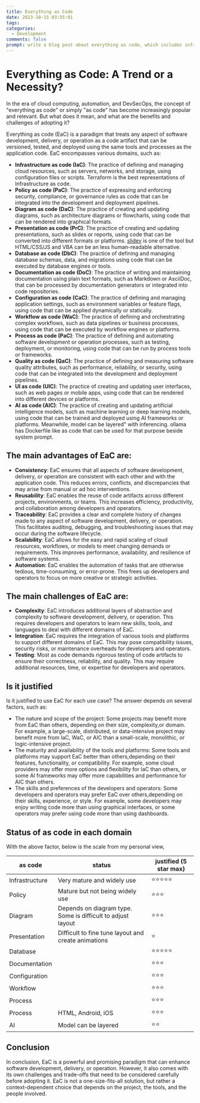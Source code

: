 ```yaml
---
title: Everything as Code
date: 2023-10-15 03:55:01
tags:
categories:
  - Development
comments: false
prompt: write a blog post about everything as code, which includes infrastructure as code, policy as code, diagram as code, presentation as code, Database as Code, Documentation as code, Configuration as code, Workflow as code, Process as Code, Quality as code, UI as code, AI as code. list out the pros and cons. list out whether it is justify to use as code for each use case
---
```


<style>
.article-entry ul li {
  margin-bottom: 20px; 
}
</style>

# Everything as Code: A Trend or a Necessity?

In the era of cloud computing, automation, and DevSecOps, the concept of "everything as code" or simply "as code" has become increasingly popular and relevant. But what does it mean, and what are the benefits and challenges of adopting it?

Everything as code (EaC) is a paradigm that treats any aspect of software development, delivery, or operation as a code artifact that can be versioned, tested, and deployed using the same tools and processes as the application code. EaC encompasses various domains, such as:

- **Infrastructure as code (IaC)**: The practice of defining and managing cloud resources, such as servers, networks, and storage, using configuration files or scripts. Terraform is the best representations of Infrastructure as code.
- **Policy as code (PaC)**: The practice of expressing and enforcing security, compliance, or governance rules as code that can be integrated into the development and deployment pipelines.
- **Diagram as code (DaC)**: The practice of creating and updating diagrams, such as architecture diagrams or flowcharts, using code that can be rendered into graphical formats.
- **Presentation as code (PrC)**: The practice of creating and updating presentations, such as slides or reports, using code that can be converted into different formats or platforms. [slidev](https://sli.dev/) is one of the tool but HTML/CSS/JS and VBA can be an less human-readable alternative.
- **Database as code (DbC)**: The practice of defining and managing database schemas, data, and migrations using code that can be executed by database engines or tools.
- **Documentation as code (DoC)**: The practice of writing and maintaining documentation using plain text formats, such as Markdown or AsciiDoc, that can be processed by documentation generators or integrated into code repositories.
- **Configuration as code (CaC)**: The practice of defining and managing application settings, such as environment variables or feature flags, using code that can be applied dynamically or statically.
- **Workflow as code (WaC)**: The practice of defining and orchestrating complex workflows, such as data pipelines or business processes, using code that can be executed by workflow engines or platforms.
- **Process as code (PaC)**: The practice of defining and automating software development or operation processes, such as testing, deployment, or monitoring, using code that can be run by process tools or frameworks.
- **Quality as code (QaC)**: The practice of defining and measuring software quality attributes, such as performance, reliability, or security, using code that can be integrated into the development and deployment pipelines.
- **UI as code (UIC)**: The practice of creating and updating user interfaces, such as web pages or mobile apps, using code that can be rendered into different devices or platforms. 
- **AI as code (AIC)**: The practice of creating and updating artificial intelligence models, such as machine learning or deep learning models, using code that can be trained and deployed using AI frameworks or platforms. Meanwhile, model can be layered" with inferencing. ollama has Dockerfile like as code that can be used for that purpose beside system prompt.

## The main advantages of EaC are:

- **Consistency**: EaC ensures that all aspects of software development, delivery, or operation are consistent with each other and with the application code. This reduces errors, conflicts, and discrepancies that may arise from manual or ad hoc interventions.
- **Reusability**: EaC enables the reuse of code artifacts across different projects, environments, or teams. This increases efficiency, productivity, and collaboration among developers and operators.
- **Traceability**: EaC provides a clear and complete history of changes made to any aspect of software development, delivery, or operation. This facilitates auditing, debugging, and troubleshooting issues that may occur during the software lifecycle.
- **Scalability**: EaC allows for the easy and rapid scaling of cloud resources, workflows, or models to meet changing demands or requirements. This improves performance, availability, and resilience of software systems.
- **Automation**: EaC enables the automation of tasks that are otherwise tedious, time-consuming, or error-prone. This frees up developers and operators to focus on more creative or strategic activities.

## The main challenges of EaC are:

- **Complexity**: EaC introduces additional layers of abstraction and complexity to software development, delivery, or operation. This requires developers and operators to learn new skills, tools, and languages to deal with different domains of EaC.
- **Integration**: EaC requires the integration of various tools and platforms to support different domains of EaC. This may pose compatibility issues,
security risks,
or maintenance overheads for developers and operators.
- **Testing**: Most as code demands rigorous testing of code artifacts to ensure their correctness,
reliability, and quality. This may require additional resources, time, or expertise for developers and operators.

## Is it justified
Is it justified to use EaC for each use case? The answer depends on several factors,
such as:

- The nature and scope of the project: Some projects may benefit more from EaC than others, depending on their size, complexity,or domain. For example, a large-scale, distributed, or data-intensive project may benefit more from IaC, WaC, or AIC than a small-scale, monolithic, or logic-intensive project.
- The maturity and availability of the tools and platforms: Some tools and platforms may support EaC better than others,depending on their features, functionality, or compatibility. For example, some cloud providers may offer more options and flexibility for IaC than others, or some AI frameworks may offer more capabilities and performance for AIC than others.
- The skills and preferences of the developers and operators: Some developers and operators may prefer EaC over others,depending on their skills, experience, or style. For example, some developers may enjoy writing code more than using graphical interfaces, or some operators may prefer using code more than using dashboards.

## Status of as code in each domain

With the above factor, below is the scale from my personal view,

| as code | status | justified (5 star max) | 
| --- | --- | --- |
| Infrastructure | Very mature and widely use | :star::star::star::star::star: |
| Policy | Mature but not being widely use | :star::star::star: |
| Diagram | Depends on diagram type. Some is difficult to adjust layout | :star::star::star: |
| Presentation | Difficult to fine tune layout and create animations | :star: | 
| Database  | | :star::star::star::star::star: |
| Documentation | | :star::star::star: |
| Configuration  | | :star::star::star: |
| Workflow   | | :star::star::star: |
| Process    | | :star::star::star: |
| Process    | HTML, Android, iOS | :star::star::star: |
| AI    | Model can be layered | :star::star: |

## Conclusion

In conclusion, EaC is a powerful and promising paradigm that can enhance software development, delivery, or operation. However, it also comes with its own challenges and trade-offs that need to be considered carefully before adopting it. EaC is not a one-size-fits-all solution, but rather a context-dependent choice that depends on the project, the tools, and the people involved.
